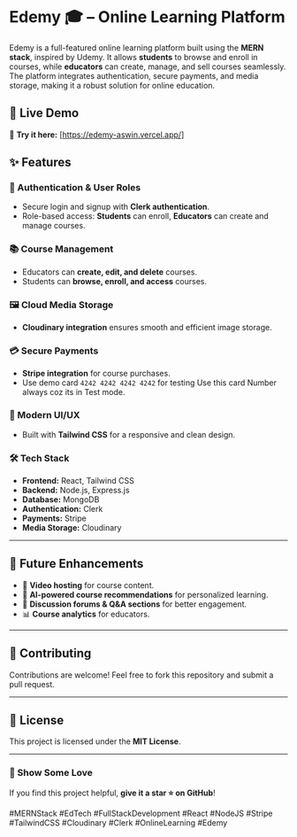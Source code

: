 # Edemy 🎓 – Online Learning Platform  

Edemy is a full-featured online learning platform built using the **MERN stack**, inspired by Udemy. It allows **students** to browse and enroll in courses, while **educators** can create, manage, and sell courses seamlessly. The platform integrates authentication, secure payments, and media storage, making it a robust solution for online education.  

## 🚀 Live Demo  
🔗 **Try it here:** [https://edemy-aswin.vercel.app/]  

## ✨ Features  

### 🔐 Authentication & User Roles  
- Secure login and signup with **Clerk authentication**.  
- Role-based access: **Students** can enroll, **Educators** can create and manage courses.  

### 📚 Course Management  
- Educators can **create, edit, and delete** courses.  
- Students can **browse, enroll, and access** courses.  

### 🖼️ Cloud Media Storage  
- **Cloudinary integration** ensures smooth and efficient image storage.  

### 💳 Secure Payments  
- **Stripe integration** for course purchases.  
- Use demo card `4242 4242 4242 4242` for testing Use this card Number always coz its in Test mode.  

### 🎨 Modern UI/UX  
- Built with **Tailwind CSS** for a responsive and clean design.  

### 🛠️ Tech Stack  
- **Frontend:** React, Tailwind CSS  
- **Backend:** Node.js, Express.js  
- **Database:** MongoDB  
- **Authentication:** Clerk  
- **Payments:** Stripe  
- **Media Storage:** Cloudinary  

---

## 📌 Future Enhancements

- 🎥 **Video hosting** for course content.
- 🤖 **AI-powered course recommendations** for personalized learning.
- 💬 **Discussion forums & Q&A sections** for better engagement.
- 📊 **Course analytics** for educators.

---

## 🤝 Contributing

Contributions are welcome! Feel free to fork this repository and submit a pull request.

---

## 📄 License

This project is licensed under the **MIT License**.

---

### 🌟 Show Some Love

If you find this project helpful, **give it a star ⭐ on GitHub**!

#MERNStack #EdTech #FullStackDevelopment #React #NodeJS #Stripe #TailwindCSS #Cloudinary #Clerk #OnlineLearning #Edemy

